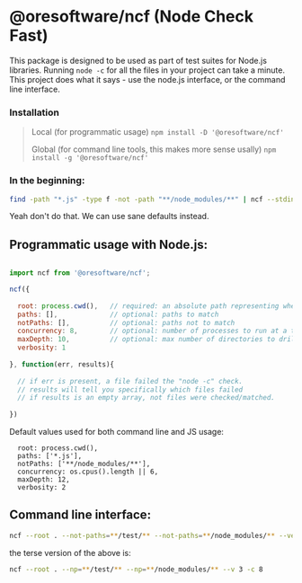 
# @oresoftware/ncf (Node Check Fast)

This package is designed to be used as part of test suites for Node.js libraries.
Running `node -c` for all the files in your project can take a minute.
This project does what it says - use the node.js interface, or the command line interface.

### Installation

>
> Local (for programmatic usage)
> ``` npm install -D '@oresoftware/ncf' ```
>
> Global (for command line tools, this makes more sense usally)
> ``` npm install -g '@oresoftware/ncf' ```
>

### In the beginning:

```bash
find -path "*.js" -type f -not -path "**/node_modules/**" | ncf --stdin
```

Yeah don't do that. We can use sane defaults instead.



## Programmatic usage with Node.js:

```js

import ncf from '@oresoftware/ncf';

ncf({
  
  root: process.cwd(),   // required: an absolute path representing where to start searching for .js files
  paths: [],             // optional: paths to match
  notPaths: [],          // optional: paths not to match
  concurrency: 8,        // optional: number of processes to run at a time
  maxDepth: 10,          // optional: max number of directories to drill into it
  verbosity: 1
  
}, function(err, results){
    
  // if err is present, a file failed the "node -c" check.
  // results will tell you specifically which files failed
  // if results is an empty array, not files were checked/matched.
  
})

```

Default values used for both command line and JS usage:

```
  root: process.cwd(),   
  paths: ['*.js'],             
  notPaths: ['**/node_modules/**'],        
  concurrency: os.cpus().length || 6,
  maxDepth: 12,          
  verbosity: 2

```


## Command line interface:

```bash
ncf --root . --not-paths=**/test/** --not-paths=**/node_modules/** --verbosity 3 --concurrency=8
```

the terse version of the above is:

```bash
ncf --root . --np=**/test/** --np=**/node_modules/** --v 3 -c 8
```




